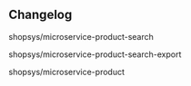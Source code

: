 ## Changelog

shopsys/microservice-product-search

shopsys/microservice-product-search-export

shopsys/microservice-product

[shopsys/microservice-product]: link
